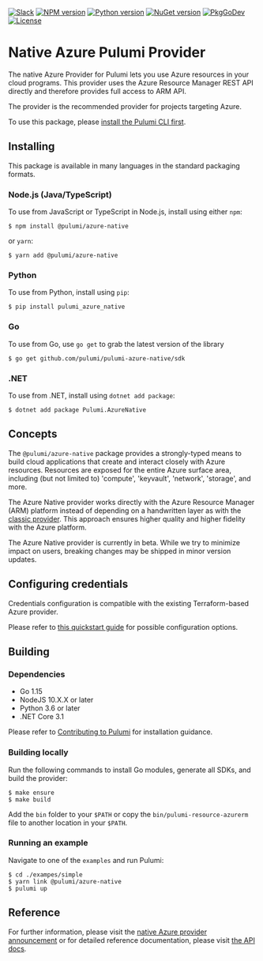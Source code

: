 [![Slack](http://www.pulumi.com/images/docs/badges/slack.svg)](https://slack.pulumi.com)
[![NPM version](https://badge.fury.io/js/%40pulumi%2Fazure-native.svg)](https://npmjs.com/package/@pulumi/azure-native)
[![Python version](https://badge.fury.io/py/pulumi-azure-native.svg)](https://pypi.org/project/pulumi-azure-native)
[![NuGet version](https://badge.fury.io/nu/pulumi.azurenative.svg)](https://badge.fury.io/nu/pulumi.azurenative)
[![PkgGoDev](https://pkg.go.dev/badge/github.com/pulumi/pulumi-azure-native/sdk/go)](https://pkg.go.dev/github.com/pulumi/pulumi-azure-native/sdk/go)
[![License](https://img.shields.io/npm/l/%40pulumi%2Fazure-native.svg)](https://github.com/pulumi/pulumi-azure-native/blob/master/LICENSE)

# Native Azure Pulumi Provider

The native Azure Provider for Pulumi lets you use Azure resources in your cloud programs.
This provider uses the Azure Resource Manager REST API directly and therefore provides full access to ARM API.

The provider is the recommended provider for projects targeting Azure.

To use this package, please [install the Pulumi CLI first](https://pulumi.io/).

## Installing

This package is available in many languages in the standard packaging formats.

### Node.js (Java/TypeScript)

To use from JavaScript or TypeScript in Node.js, install using either `npm`:

    $ npm install @pulumi/azure-native

or `yarn`:

    $ yarn add @pulumi/azure-native

### Python

To use from Python, install using `pip`:

    $ pip install pulumi_azure_native

### Go

To use from Go, use `go get` to grab the latest version of the library

    $ go get github.com/pulumi/pulumi-azure-native/sdk

### .NET

To use from .NET, install using `dotnet add package`:

    $ dotnet add package Pulumi.AzureNative

## Concepts

The `@pulumi/azure-native` package provides a strongly-typed means to build cloud applications that create
and interact closely with Azure resources.  Resources are exposed for the entire Azure surface area,
including (but not limited to) 'compute', 'keyvault', 'network', 'storage', and more.

The Azure Native provider works directly with the Azure Resource Manager (ARM) platform instead of depending on a
handwritten layer as with the [classic provider](https://github.com/pulumi/pulumi-azure). This approach ensures higher
quality and higher fidelity with the Azure platform.

The Azure Native provider is currently in beta. While we try to minimize impact on users, breaking changes may be shipped in minor version updates.

## Configuring credentials

Credentials configuration is compatible with the existing Terraform-based Azure provider.

Please refer to [this quickstart guide](
https://www.pulumi.com/docs/intro/cloud-providers/azure/setup/) for possible configuration options.

## Building

### Dependencies

- Go 1.15
- NodeJS 10.X.X or later
- Python 3.6 or later
- .NET Core 3.1

Please refer to [Contributing to Pulumi](https://github.com/pulumi/pulumi/blob/master/CONTRIBUTING.md) for installation
guidance.

### Building locally

Run the following commands to install Go modules, generate all SDKs, and build the provider: 

```
$ make ensure
$ make build
```

Add the `bin` folder to your `$PATH` or copy the `bin/pulumi-resource-azurerm` file to another location in your `$PATH`.

### Running an example

Navigate to one of the `examples` and run Pulumi:

```
$ cd ./exampes/simple
$ yarn link @pulumi/azure-native
$ pulumi up
``` 

## Reference

For further information, please visit the [native Azure provider announcement](https://www.pulumi.com/blog/full-coverage-of-azure-resources-with-azure-native/) or for detailed reference documentation, please visit [the API docs](
https://www.pulumi.com/docs/reference/pkg/azure-native).
